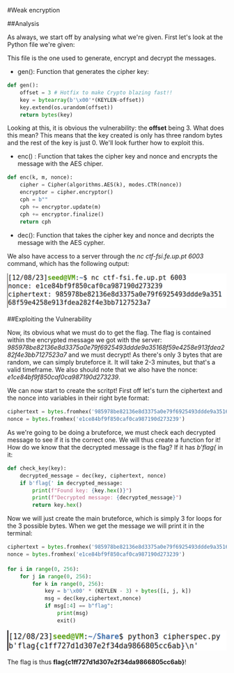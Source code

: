 #Weak encryption

##Analysis

As always, we start off by analysing what we're given. First let's look at the Python file we're given:

This file is the one used to generate, encrypt and decrypt the messages.

- gen():  Function that generates the cipher key:

```python
def gen(): 
	offset = 3 # Hotfix to make Crypto blazing fast!!
	key = bytearray(b'\x00'*(KEYLEN-offset)) 
	key.extend(os.urandom(offset))
	return bytes(key)
```

Looking at this, it is obvious the vulnerability: the **offset** being 3. What does this mean? This means that the key created is only has three random bytes and the rest of the key is just 0. We'll look further how to exploit this.

- enc() : Function that takes the cipher key and nonce and encrypts the message with the AES chiper.
  
```python
def enc(k, m, nonce):
	cipher = Cipher(algorithms.AES(k), modes.CTR(nonce))
	encryptor = cipher.encryptor()
	cph = b""
	cph += encryptor.update(m)
	cph += encryptor.finalize()
	return cph
```

- dec(): Function that takes the cipher key and nonce and decripts the message with the AES cypher.

We also have access to a server through the *nc ctf-fsi.fe.up.pt 6003* command, which has the following output:

![Alt text](images/ctf10-1.png)


##Exploiting the Vulnerability

Now, its obvious what we must do to get the flag. The flag is contained within the encrypted message we got with the server: *985978be82136e8d3375a0e79f6925493ddde9a35168f59e4258e913fdea282f4e3bb7127523a7* and we must decrypt! As there's only 3 bytes that are random, we can simply bruteforce it. It will take 2-3 minutes, but that's a valid timeframe. We also should note that we also have the nonce: *e1ce84bf9f850caf0ca987190d273239*.

We can now start to create the scritpt! First off let's turn the ciphertext and the nonce into variables in their right byte format:

```python
ciphertext = bytes.fromhex('985978be82136e8d3375a0e79f6925493ddde9a35168f59e4258e913fdea282f4e3bb7127523a7')
nonce = bytes.fromhex('e1ce84bf9f850caf0ca987190d273239')
```

As we're going to be doing a bruteforce, we must check each decrypted message to see if it is the correct one. We will thus create a function for it! How do we know that the decrypted message is the flag? If it has *b'flag{* in it:

```python
def check_key(key):
    decrypted_message = dec(key, ciphertext, nonce)
    if b'flag{' in decrypted_message:  
        print(f"Found key: {key.hex()}")
        print(f"Decrypted message: {decrypted_message}")
        return key.hex()
```

Now we will just create the main bruteforce, which is simply 3 for loops for the 3 possible bytes. When we get the message we will print it in the terminal:

```python
ciphertext = bytes.fromhex('985978be82136e8d3375a0e79f6925493ddde9a35168f59e4258e913fdea282f4e3bb7127523a7')
nonce = bytes.fromhex('e1ce84bf9f850caf0ca987190d273239')

for i in range(0, 256):  
    for j in range(0, 256):
        for k in range(0, 256):
            key = b'\x00' * (KEYLEN - 3) + bytes([i, j, k])
            msg = dec(key,ciphertext,nonce)
            if msg[:4] == b"flag":
                print(msg)
                exit()
```

![Alt text](images/ctf10-2.png)

The flag is thus **flag{c1ff727d1d307e2f34da9866805cc6ab}**!

